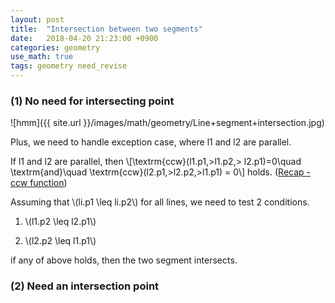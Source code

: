 ```yaml
---
layout: post
title:  "Intersection between two segments"
date:   2018-04-20 21:23:00 +0900
categories: geometry
use_math: true
tags: geometry need_revise
---
```

### (1) No need for intersecting point

![hmm]({{ site.url }}/images/math/geometry/Line+segment+intersection.jpg)  

Plus, we need to handle exception case, where l1 and l2 are parallel.

If l1 and l2 are parallel, then \\[\textrm{ccw}(l1.p1,\>l1.p2,\> l2.p1)=0\quad  \textrm{and}\quad  \textrm{ccw}(l2.p1,\>l2.p2,\>l1.p1) = 0\\] holds. (<a href="{{site.url}}/geometry/2018/04/21/ccw.html" target="_blank">Recap - ccw function</a>)

Assuming that \\(li.p1 \leq li.p2\\) for all lines, we need to test 2 conditions.

1. \\(l1.p2 \leq l2.p1\\)

2. \\(l2.p2 \leq l1.p1\\)

if any of above holds, then the two segment intersects.



### (2) Need an intersection point


